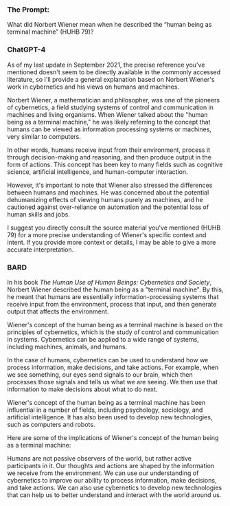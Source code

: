 ### The Prompt:
What did Norbert Wiener mean when he described the “human being as terminal machine” (HUHB 79)?

### ChatGPT-4
As of my last update in September 2021, the precise reference you've mentioned doesn't seem to be directly available in the commonly accessed literature, so I'll provide a general explanation based on Norbert Wiener's work in cybernetics and his views on humans and machines.

Norbert Wiener, a mathematician and philosopher, was one of the pioneers of cybernetics, a field studying systems of control and communication in machines and living organisms. When Wiener talked about the "human being as a terminal machine," he was likely referring to the concept that humans can be viewed as information processing systems or machines, very similar to computers.

In other words, humans receive input from their environment, process it through decision-making and reasoning, and then produce output in the form of actions. This concept has been key to many fields such as cognitive science, artificial intelligence, and human-computer interaction.

However, it's important to note that Wiener also stressed the differences between humans and machines. He was concerned about the potential dehumanizing effects of viewing humans purely as machines, and he cautioned against over-reliance on automation and the potential loss of human skills and jobs.

I suggest you directly consult the source material you've mentioned (HUHB 79) for a more precise understanding of Wiener's specific context and intent. If you provide more context or details, I may be able to give a more accurate interpretation.

### BARD

In his book _The Human Use of Human Beings: Cybernetics and Society_, Norbert Wiener described the human being as a "terminal machine". By this, he meant that humans are essentially information-processing systems that receive input from the environment, process that input, and then generate output that affects the environment.

Wiener's concept of the human being as a terminal machine is based on the principles of cybernetics, which is the study of control and communication in systems. Cybernetics can be applied to a wide range of systems, including machines, animals, and humans.

In the case of humans, cybernetics can be used to understand how we process information, make decisions, and take actions. For example, when we see something, our eyes send signals to our brain, which then processes those signals and tells us what we are seeing. We then use that information to make decisions about what to do next.

Wiener's concept of the human being as a terminal machine has been influential in a number of fields, including psychology, sociology, and artificial intelligence. It has also been used to develop new technologies, such as computers and robots.

Here are some of the implications of Wiener's concept of the human being as a terminal machine:

Humans are not passive observers of the world, but rather active participants in it.
Our thoughts and actions are shaped by the information we receive from the environment.
We can use our understanding of cybernetics to improve our ability to process information, make decisions, and take actions.
We can also use cybernetics to develop new technologies that can help us to better understand and interact with the world around us.
